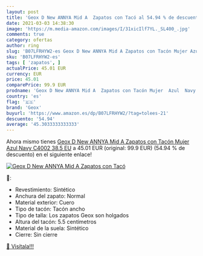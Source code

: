 ```yaml
---
layout: post
title: 'Geox D New ANNYA Mid A  Zapatos con Tacó al 54.94 % de descuento'
date: 2021-03-03 14:38:30
image: 'https://m.media-amazon.com/images/I/31xicIlf7YL._SL400_.jpg'
comments: true
category: ofertas
author: ring
slug: 'B07LFRHYW2-es Geox D New ANNYA Mid A Zapatos con Tacón Mujer Azul Navy...'
sku: 'B07LFRHYW2-es'
tags: [ 'zapatos', ]
actualPrice: 45.01 EUR
currency: EUR
price: 45.01
comparePrice: 99.9 EUR
prodname: 'Geox D New ANNYA Mid A  Zapatos con Tacón Mujer  Azul  Navy C4002   38.5 EU'
country: 'es'
flag: '🇪🇸'
brand: 'Geox'
buyurl: 'https://www.amazon.es/dp/B07LFRHYW2/?tag=tolees-21'
descuento: '54.94'
average: '45.3033333333333'
---
```


Ahora mismo tienes [Geox D New ANNYA Mid A  Zapatos con Tacón Mujer  Azul  Navy C4002   38.5 EU](https://www.amazon.es/dp/B07LFRHYW2/?tag=tolees-21) a 45.01 EUR (original: 99.9 EUR) (54.94 %  de descuento) en el siguiente enlace!

[![Geox D New ANNYA Mid A  Zapatos con Tacó](https://m.media-amazon.com/images/I/31xicIlf7YL._SL400_.jpg)](https://www.amazon.es/dp/B07LFRHYW2/?tag=tolees-21)

🔎:

- Revestimiento: Sintético
- Anchura del zapato: Normal
- Material exterior: Cuero
- Tipo de tacón: Tacón ancho
- Tipo de talla: Los zapatos Geox son holgados
- Altura del tacón: 5.5 centímetros
- Material de la suela: Sintético
- Cierre: Sin cierre

[🛒 Visítala!!!](https://www.amazon.es/dp/B07LFRHYW2/?tag=tolees-21)
